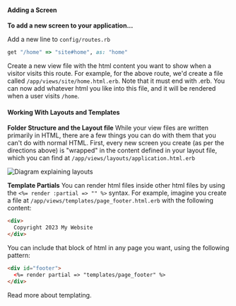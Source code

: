 #### Adding a Screen

**To add a new screen to your application...**

Add a new line to `config/routes.rb`

```ruby
get "/home" => "site#home", as: "home"
```
Create a new view file with the html content you want to show when a visitor visits this route. For example, for the above route, we'd create a file called `/app/views/site/home.html.erb`. Note that it must end with .erb. You can now add whatever html you like into this file, and it will be rendered when a user visits `/home`.

#### Working With Layouts and Templates

**Folder Structure and the Layout file**
While your view files are written primarily in HTML, there are a few things you can do with them that you can't do with normal HTML. First, every new screen you create (as per the directions above) is "wrapped" in the content defined in your layout file, which you can find at `/app/views/layouts/application.html.erb`

<img src="/images/layouts.png" style="max-width:500px" alt="Diagram explaining layouts" />

**Template Partials**
You can render html files inside other html files by using the `<%= render :partial => "" %>` syntax. For example, imagine you create a file at `/app/views/templates/page_footer.html.erb` with the following content:

```html
<div>
  Copyright 2023 My Website
</div>
```

You can include that block of html in any page you want, using the following pattern: 

```html
<div id="footer">
  <%= render partial => "templates/page_footer" %>
</div>
```

Read more about templating.